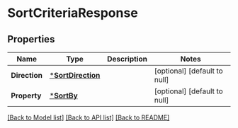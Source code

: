# SortCriteriaResponse

## Properties
Name | Type | Description | Notes
------------ | ------------- | ------------- | -------------
**Direction** | [***SortDirection**](SortDirection.md) |  | [optional] [default to null]
**Property** | [***SortBy**](SortBy.md) |  | [optional] [default to null]

[[Back to Model list]](../README.md#documentation-for-models) [[Back to API list]](../README.md#documentation-for-api-endpoints) [[Back to README]](../README.md)

